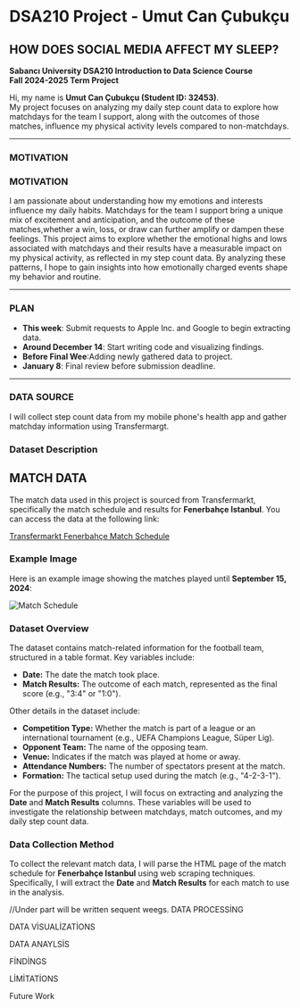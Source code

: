 # DSA210 Project - Umut Can Çubukçu  
## HOW DOES SOCIAL MEDIA AFFECT MY SLEEP?  

**Sabancı University DSA210 Introduction to Data Science Course**  
**Fall 2024-2025 Term Project**  

Hi, my name is **Umut Can Çubukçu (Student ID: 32453)**.  
My project focuses on analyzing my daily step count data to explore how matchdays for the team I support, along with the outcomes of those matches, influence my physical activity levels compared to non-matchdays. 

---

### MOTIVATION  
### **MOTIVATION**  
I am passionate about understanding how my emotions and interests influence my daily habits. Matchdays for the team I support bring a unique mix of excitement and anticipation, and the outcome of these matches,whether a win, loss, or draw can further amplify or dampen these feelings. This project aims to explore whether the emotional highs and lows associated with matchdays and their results have a measurable impact on my physical activity, as reflected in my step count data. By analyzing these patterns, I hope to gain insights into how emotionally charged events shape my behavior and routine.    

---

### PLAN  
- **This week**: Submit requests to Apple Inc. and Google to begin extracting data.  
- **Around December 14**: Start writing code and visualizing findings.
- **Before Final Wee**:Adding newly gathered data to project.  
- **January 8**: Final review before submission deadline.  

---

### DATA SOURCE  
I will collect step count data from my mobile phone's health app and gather matchday information using Transfermargt.  



### **Dataset Description**
## **MATCH DATA**

The match data used in this project is sourced from Transfermarkt, specifically the match schedule and results for **Fenerbahçe Istanbul**. You can access the data at the following link:

[Transfermarkt Fenerbahçe Match Schedule](https://www.transfermarkt.com.tr/fenerbahce-istanbul/spielplandatum/verein/36)

### Example Image

Here is an example image showing the matches played until **September 15, 2024**:

![Match Schedule](https://github.com/user-attachments/assets/ae74b7bd-3d9b-427c-9a18-84fb4173667e)

### **Dataset Overview**

The dataset contains match-related information for the football team, structured in a table format. Key variables include:

- **Date:** The date the match took place.  
- **Match Results:** The outcome of each match, represented as the final score (e.g., "3:4" or "1:0").  

Other details in the dataset include:  
- **Competition Type:** Whether the match is part of a league or an international tournament (e.g., UEFA Champions League, Süper Lig).  
- **Opponent Team:** The name of the opposing team.  
- **Venue:** Indicates if the match was played at home or away.  
- **Attendance Numbers:** The number of spectators present at the match.  
- **Formation:** The tactical setup used during the match (e.g., "4-2-3-1").  

For the purpose of this project, I will focus on extracting and analyzing the **Date** and **Match Results** columns. These variables will be used to investigate the relationship between matchdays, match outcomes, and my daily step count data.

### **Data Collection Method**

To collect the relevant match data, I will parse the HTML page of the match schedule for **Fenerbahçe Istanbul** using web scraping techniques. Specifically, I will extract the **Date** and **Match Results** for each match to use in the analysis.

//Under part will be written sequent weegs.
DATA PROCESSİNG

DATA VİSUALİZATİONS

DATA ANAYLSİS

FİNDİNGS

LİMİTATİONS

Future Work


